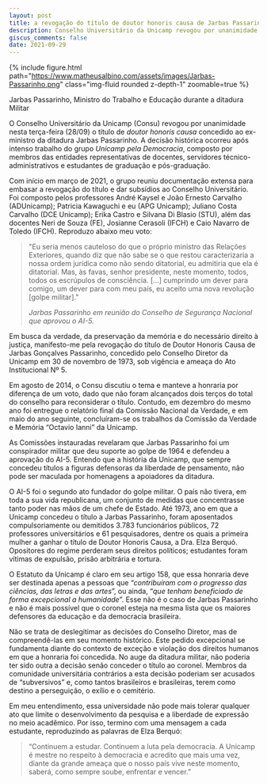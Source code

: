 ```yaml
---
layout: post
title: a revogação do título de doutor honoris causa de Jarbas Passarinho pela Unicamp
description: Conselho Universitário da Unicamp revogou por unanimidade nesta terça-feira (28/09) o título concedido ao ministro da ditadura Jarbas Passarinho.
giscus_comments: false
date: 2021-09-29
---
```


{% include figure.html path="https://www.matheusalbino.com/assets/images/Jarbas-Passarinho.png" class="img-fluid rounded z-depth-1" zoomable=true %}
<figcaption class="caption">Jarbas Passarinho, Ministro do Trabalho e Educação durante a ditadura Militar</figcaption>

O Conselho Universitário da Unicamp (Consu) revogou por unanimidade nesta terça-feira (28/09) o título de *doutor honoris causa* concedido ao ex-ministro da ditadura Jarbas Passarinho. A decisão histórica ocorreu após intenso trabalho do grupo *Unicamp pela Democracia*, composto por membros das entidades representativas de docentes, servidores técnico-administrativos e estudantes de graduação e pós-graduação.

Com início em março de 2021, o grupo reuniu documentação extensa para embasar a revogação do título e dar subsídios ao Conselho Universitário. Foi composto pelos professores André Kaysel e João Ernesto Carvalho (ADUnicamp); Patricia Kawaguchi e eu (APG Unicamp); Juliano Costa Carvalho (DCE Unicamp); Erika Castro e Silvana Di Blasio (STU), além das docentes Neri de Souza (FE), Josianne Cerasoli (IFCH) e Caio Navarro de Toledo (IFCH). Reproduzo abaixo meu voto:  

> "Eu seria menos cauteloso do que o próprio ministro das Relações Exteriores, quando diz que não sabe se o que restou caracterizaria a nossa ordem jurídica como não sendo ditatorial, <span class="evidence">eu admitiria que ela é ditatorial. Mas, às favas, senhor presidente, neste momento, todos, todos os escrúpulos de consciência</span>. [...] cumprindo um dever para comigo, um dever para com meu país, eu aceito uma nova revolução [golpe militar]."
>
> *Jarbas Passarinho em reunião do Conselho de Segurança Nacional que aprovou o AI-5.*

Em busca da verdade, da preservação da memória e do necessário direito à justiça, manifesto-me pela revogação do título de Doutor Honoris Causa de Jarbas Gonçalves Passarinho, concedido pelo Conselho Diretor da Unicamp em 30 de novembro de 1973, sob vigência e ameaça do Ato Institucional Nº 5.

Em agosto de 2014, o Consu discutiu o tema e manteve a honraria por diferença de um voto, dado que não foram alcançados dois terços do total do conselho para reconsiderar o título. Contudo, em dezembro do mesmo ano foi entregue o relatório final da Comissão Nacional da Verdade, e em maio do ano seguinte, concluíram-se os trabalhos da Comissão da Verdade e Memória “Octavio Ianni” da Unicamp.

As Comissões instauradas revelaram que Jarbas Passarinho foi um conspirador militar que deu suporte ao golpe de 1964 e defendeu a aprovação do AI-5. Entendo que a história da Unicamp, que sempre concedeu títulos a figuras defensoras da liberdade de pensamento, não pode ser maculada por homenagens a apoiadores da ditadura.

O AI-5 foi o segundo ato fundador do golpe militar. O país não tivera, em toda a sua vida republicana, um conjunto de medidas que concentrasse tanto poder nas mãos de um chefe de Estado. Até 1973, ano em que a Unicamp concedeu o título a Jarbas Passarinho, <span class="evidence">foram aposentados compulsoriamente ou demitidos 3.783 funcionários públicos, 72 professores universitários e 61 pesquisadores</span>, dentre os quais a primeira mulher a ganhar o título de Doutor Honoris Causa, a Dra. Elza Berquó. Opositores do regime perderam seus direitos políticos; estudantes foram vítimas de expulsão, prisão arbitrária e tortura.

O Estatuto da Unicamp é claro em seu artigo 158, que essa honraria deve ser destinada apenas a pessoas que “*contribuíram com o progresso das ciências, das letras e das artes*”, ou ainda, “*que tenham beneficiado de forma excepcional a humanidade*”. Esse não é o caso de Jarbas Passarinho e não é mais possível que o coronel esteja na mesma lista que os maiores defensores da educação e da democracia brasileira.

<span class="evidence">Não se trata de deslegitimar as decisões do Conselho Diretor, mas de compreendê-las em seu momento histórico</span>. Este pedido excepcional se fundamenta diante do contexto de exceção e violação dos direitos humanos em que a honraria foi concedida. No auge da ditadura militar, não poderia ter sido outra a decisão senão conceder o título ao coronel. Membros da comunidade universitária contrários a esta decisão poderiam ser acusados de “subversivos” e, como tantos brasileiros e brasileiras, terem como destino a perseguição, o exílio e o cemitério.

Em meu entendimento, essa universidade não pode mais tolerar qualquer ato que limite o desenvolvimento da pesquisa e a liberdade de expressão no meio acadêmico. Por isso, termino com uma mensagem a cada estudante, reproduzindo as palavras de Elza Berquó: 

> “Continuem a estudar. Continuem a luta pela democracia. A Unicamp é mestre no respeito à democracia e acredito que mais uma vez, <span class="evidence"> diante da grande ameaça que o nosso país vive neste momento, saberá, como sempre soube, enfrentar e vencer.</span>”
